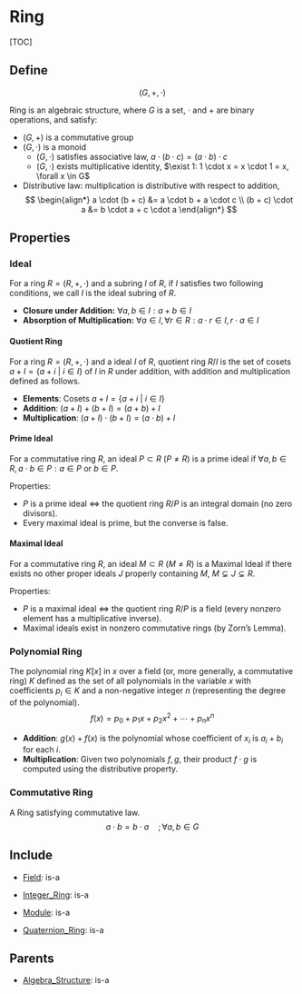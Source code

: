 # Ring

[TOC]

## Define

$$
(G, +, \cdot)
$$

Ring is an algebraic structure, where $G$ is a set, $\cdot$ and $+$ are binary operations, and satisfy:  

- $(G, +)$ is a commutative group
- $(G, \cdot)$ is a monoid
  - $(G, \cdot)$ satisfies associative law, $a \cdot (b \cdot c) = (a \cdot b) \cdot c$
  - $(G, \cdot)$ exists multiplicative identity, $\exist 1: 1 \cdot x = x \cdot 1 = x, \forall x \in G$
- Distributive law: multiplication is distributive with respect to addition,
  $$
  \begin{align*}
    a \cdot (b + c) &= a \cdot b + a \cdot c  \\
    (b + c) \cdot a &= b \cdot a + c \cdot a
  \end{align*}
  $$

## Properties

### Ideal

For a ring $R = (R, +, \cdot)$ and a subring $I$ of $R$, if $I$ satisfies two following conditions, we call $I$ is the ideal subring of $R$.

- **Closure under Addition:** $\forall a, b \in I : a + b \in I$
- **Absorption of Multiplication:** $\forall a \in I, \forall r \in R : a \cdot r \in I, r \cdot a \in I$

#### Quotient Ring

For a ring $R = (R, +, \cdot)$ and a ideal $I$ of $R$, quotient ring $R / I$ is the set of cosets $a + I = \{a +i \ |\ i \in I\}$ of $I$ in $R$ under addition, with addition and multiplication defined as follows.

- **Elements**: Cosets $a + I = \{a +i \ |\ i \in I\}$
- **Addition**: $(a + I) + (b + I) = (a + b) + I$
- **Multiplication**: $(a + I) \cdot (b + I) = (a \cdot b) + I$

#### Prime Ideal

For a commutative ring $R$, an ideal $P \subset R \ (P \neq R)$ is a prime ideal if $\forall a ,b \in R, a \cdot b \in P: a \in P \text{ or } b \in P$.

Properties:

- $P$ is a prime ideal $\iff$ the quotient ring $R / P$ is an integral domain (no zero divisors).
- Every maximal ideal is prime, but the converse is false.

#### Maximal Ideal

For a commutative ring $R$, an ideal $M \subset R \ (M \neq R)$ is a Maximal Ideal if there exists no other proper ideals $J$ properly containing $M$, $M \subsetneq J \subsetneq R$.

Properties:

- $P$ is a maximal ideal $\iff$ the quotient ring $R / P$ is a field (every nonzero element has a multiplicative inverse).
- Maximal ideals exist in nonzero commutative rings (by Zorn’s Lemma).

### Polynomial Ring

The polynomial ring $K[x]$ in $x$ over a field (or, more generally, a commutative ring) $K$ defined as the set of all polynomials in the variable $x$ with coefficients $p_i \in K$ and a non-negative integer $n$ (representing the degree of the polynomial). 
$$
f(x) = p_{0}+p_{1}x+p_{2}x^{2}+\cdots +p_{n}x^{n}
$$

- **Addition**: $g(x) + f(x)$ is the polynomial whose coefficient of $x_i$ is $a_i + b_i$ for each $i$.
- **Multiplication**: Given two polynomials $f, g$, their product $f \cdot g$ is computed using the distributive property.

  

### Commutative Ring

A Ring satisfying commutative law.
$$
a \cdot b = b \cdot a \quad; \forall a, b \in G
$$

## Include

- [Field](./Field.md): is-a

- [Integer_Ring](./Integer_Ring.md): is-a

- [Module](./Module.md): is-a

- [Quaternion_Ring](./Quaternion_Ring.md): is-a

## Parents

- [Algebra_Structure](./Algebra_Structure.md): is-a

